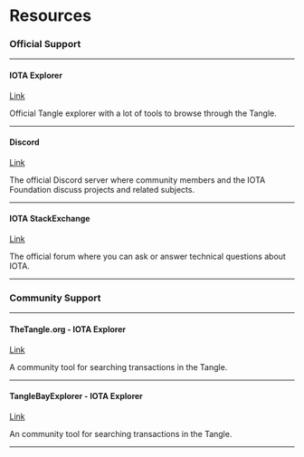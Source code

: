# Resources

### **Official Support** ###

---------------

#### **IOTA Explorer** ####
[Link](https://explorer.iota.org/mainnet)

Official Tangle explorer with a lot of tools to browse through the Tangle.

---

#### **Discord** ####
[Link](https://discord.iota.org)

The official Discord server where community members and the IOTA Foundation discuss projects and related subjects.

---

#### **IOTA StackExchange** ####
[Link](https://iota.stackexchange.com)

The official forum where you can ask or answer technical questions about IOTA.

---------------

### __Community Support__ ###

---------------
#### TheTangle.org - IOTA Explorer ####
[Link](https://thetangle.org)

A community tool for searching transactions in the Tangle.

---------------

#### TangleBayExplorer - IOTA Explorer ####
[Link](https://explorer.tanglebay.com/mainnet)

An community tool for searching transactions in the Tangle.

---------------
